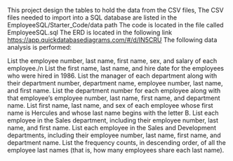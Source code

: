 This project design the tables to hold the data from the CSV files, The CSV files needed to import into a SQL database are listed in the EmployeeSQL/Starter_Code/data path 
The code is located in the file called EmployeeSQL.sql The ERD is located in the following link https://app.quickdatabasediagrams.com/#/d/IN5CRU The following data analysis is performed:

List the employee number, last name, first name, sex, and salary of each employee./n
List the first name, last name, and hire date for the employees who were hired in 1986.
List the manager of each department along with their department number, department name, employee number, last name, and first name.
List the department number for each employee along with that employee’s employee number, last name, first name, and department name.
List first name, last name, and sex of each employee whose first name is Hercules and whose last name begins with the letter B.
List each employee in the Sales department, including their employee number, last name, and first name.
List each employee in the Sales and Development departments, including their employee number, last name, first name, and department name.
List the frequency counts, in descending order, of all the employee last names (that is, how many employees share each last name).
